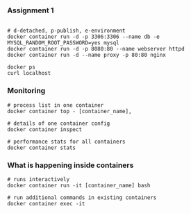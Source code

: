### Assignment 1

<!-- ```Dockerfile
``` -->
```shell

# d-detached, p-publish, e-environment
docker container run -d -p 3306:3306 --name db -e MYSQL_RANDOM_ROOT_PASSWORD=yes mysql
docker container run -d -p 8080:80 --name webserver httpd
docker container run -d --name proxy -p 80:80 nginx

docker ps
curl localhost
```

### Monitoring
```shell
# process list in one container
docker container top - [container_name],

# details of one container config
docker container inspect

# performance stats for all containers
docker container stats
```

### What is happening inside containers
```shell
# runs interactively
docker container run -it [container_name] bash

# run additional commands in existing containers
docker container exec -it
```
